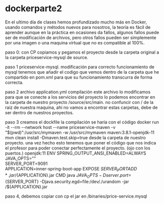 # dockerparte2
En el ultimo día de clases hemos profundizado mucho más en Docker, usando comandos y métodos nuevos para nosotros, la teoría es fácil de aprender aunque en la práctica en ocasiones da fallos, algunos fallos puede ser de modificación de archivos, pero otros fallos pueden ser simplemente por una imagen o una maquina virtual que no es compatible al 100%. 

paso 0: con CP copiamos y pegamos el proyecto desde la carpeta original a la carpeta priceservice-mysql de source.

paso 1 priceservice-mysql. modificación para correcto funcionamiento de mysql
tenemos que añadir el codigo que vemos dentro de la carpeta que he compartido en pom.xml para que su funcionamiento transcurra de forma correcta.

paso 2 archivo application.yml compilación
este archivo lo modificamos para que se conecte a los servicios del proyecto lo podemos encontrar en la carpeta de nuestro proyecto /source/src/main. no confuncir con / de la raiz de nuestra maquina, ahí no vamos a encontrar estas carpetas, debe de ser dentro de nuestros proyectos.

paso 3 creamos el dockfile
la compilación se haría con el código docker run -it --rm --network host --name priceservice-maven -v "$(pwd)":/usr/src/mymaven -w /usr/src/mymaven maven:3.8.1-openjdk-11 mvn clean install -Dmaven.test.skip=true desde la carpeta de nuestro proyecto. una vez hecho esto tenemos que poner el código que nos indica el profesor para poder conectar perfectamente el proyecto. (ojo con los puertos.)
openjdk:11
ENV SPRING_OUTPUT_ANSI_ENABLED=ALWAYS \
    JAVA_OPTS="" \
    SERVER_PORT=9091 \
    APPLICATION=inner-spring-boot-app
EXPOSE ${SERVER_PORT}
ADD *.jar /${APPLICATION}.jar
CMD java ${JAVA_OPTS} -Dserver.port=${SERVER_PORT} -Djava.security.egd=file:/dev/./urandom -jar /${APPLICATION}.jar

paso 4, debemos copiar con cp el jar en /binaries/price-service.mysql

